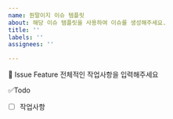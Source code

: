 ```yaml
---
name: 뭔말이지 이슈 템플릿
about: 해당 이슈 템플릿을 사용하여 이슈를 생성해주세요.
title: ''
labels: ''
assignees: ''

---
```


📍 Issue Feature
전체적인 작업사항을 입력해주세요

✅Todo
- [ ] 작업사항
